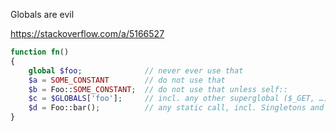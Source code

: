 Globals are evil

https://stackoverflow.com/a/5166527

```php
function fn()
{
    global $foo;              // never ever use that
    $a = SOME_CONSTANT        // do not use that
    $b = Foo::SOME_CONSTANT;  // do not use that unless self::
    $c = $GLOBALS['foo'];     // incl. any other superglobal ($_GET, …)
    $d = Foo::bar();          // any static call, incl. Singletons and Registries
}
```